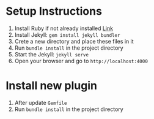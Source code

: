 # Setup Instructions

1. Install Ruby if not already installed [Link](https://jekyllrb.com/docs/step-by-step/01-setup/)
2. Install Jekyll: ```gem install jekyll bundler```
3. Crete a new directory and place these files in it
4. Run ```bundle install``` in the project directory
5. Start the Jekyll: ```jekyll serve```
6. Open your browser and go to ```http://localhost:4000```


# Install new plugin
1. After update ```Gemfile```
2. Run ```bundle install``` in the project directory
